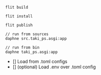 ```shell
flit build

flit install

flit publish
```

```shell
// run from sources
daphne src.taki_ps.asgi:app

// run from bin
daphne taki_ps.asgi:app
```

* [] Load from .toml configs
* [] (optional) Load .env over .toml config

